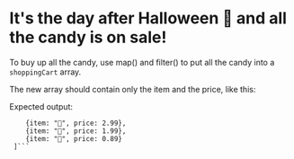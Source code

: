 # It's the day after Halloween 🎃 and all the candy is on sale!
   
To buy up all the candy, use map() and filter() to put all the
   candy into a `shoppingCart` array. 
   
The new array should contain only the item and the price, like
this: 
   
   Expected output: 
   ```[
       {item: "🍭", price: 2.99},
       {item: "🍫", price: 1.99}, 
       {item: "🍬", price: 0.89}
    ]```